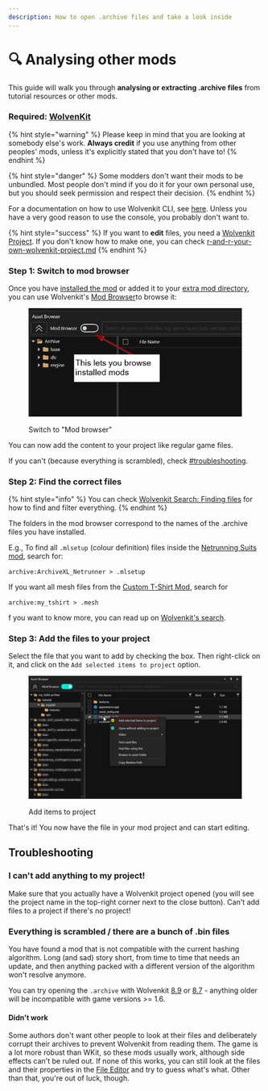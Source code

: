 ```yaml
---
description: How to open .archive files and take a look inside
---
```


# 🔍 Analysing other mods

This guide will walk you through **analysing or extracting .archive files** from tutorial resources or other mods.

### Required: [WolvenKit](https://github.com/WolvenKit/WolvenKit/releases)

{% hint style="warning" %}
Please keep in mind that you are looking at somebody else's work. **Always credit** if you use anything from other peoples' mods, unless it's explicitly stated that you don't have to!
{% endhint %}

{% hint style="danger" %}
Some modders don't want their mods to be unbundled. Most people don't mind if you do it for your own personal use, but you should seek permission and respect their decision.
{% endhint %}

For a documentation on how to use Wolvenkit CLI, see [here](../modding-guides/analysing-other-mods/legacy-analysing-other-mods-with-wolvenkit-console.md). Unless you have a very good reason to use the console, you probably don't want to.

{% hint style="success" %}
If you want to **edit** files, you need a [Wolvenkit Project](https://app.gitbook.com/s/-MP\_ozZVx2gRZUPXkd4r/wolvenkit-app/usage/wolvenkit-projects). If you don't know how to make one, you can check [r-and-r-your-own-wolvenkit-project.md](../modding-guides/items-equipment/recolours-and-refits/r-and-r-your-own-wolvenkit-project.md "mention")
{% endhint %}

### Step 1: Switch to mod browser

Once you have [installed the mod](../../for-mod-users/users-modding-cyberpunk-2077/) or added it to your [extra mod directory](https://app.gitbook.com/s/-MP\_ozZVx2gRZUPXkd4r/wolvenkit-app/settings#additional-mod-directory), you can use Wolvenkit's [Mod Browser](https://app.gitbook.com/s/-MP\_ozZVx2gRZUPXkd4r/wolvenkit-app/editor/asset-browser#mod-browser "mention")to browse it:

<figure><img src="../../.gitbook/assets/view_mods_with_wkit.png" alt=""><figcaption><p>Switch to "Mod browser"</p></figcaption></figure>

You can now add the content to your project like regular game files.&#x20;

If you can't (because everything is scrambled), check [#troubleshooting](analysing-other-mods.md#troubleshooting "mention").

### Step 2: Find the correct files

{% hint style="info" %}
You can check [Wolvenkit Search: Finding files](https://app.gitbook.com/s/-MP\_ozZVx2gRZUPXkd4r/wolvenkit-app/usage/wolvenkit-search-finding-files "mention") for how to find and filter everything.
{% endhint %}

The folders in the mod browser correspond to the names of the .archive files you have installed.&#x20;

E.g., To find all `.mlsetup` (colour definition) files inside the [Netrunning Suits mod](../modding-guides/items-equipment/recolours-and-refits/), search for:

```
archive:ArchiveXL_Netrunner > .mlsetup
```

If you want all mesh files from the [Custom T-Shirt Mod](../modding-guides/items-equipment/adding-new-items/), search for

```
archive:my_tshirt > .mesh
```

f you want to know more, you can read up on [Wolvenkit's search](https://app.gitbook.com/s/-MP\_ozZVx2gRZUPXkd4r/wolvenkit-app/usage/wolvenkit-search-finding-files).

### Step 3: Add the files to your project

Select the file that you want to add by checking the box. Then right-click on it, and click on the `Add selected items to project` option.

<figure><img src="../../.gitbook/assets/browsing_mods_add_to_project.png" alt=""><figcaption><p>Add items to project</p></figcaption></figure>

That's it! You now have the file in your mod project and can start editing.

## Troubleshooting

### I can't add anything to my project!

Make sure that you actually have a Wolvenkit project opened (you will see the project name in the top-right corner next to the close button). Can't add files to a project if there's no project!

### Everything is scrambled / there are a bunch of .bin files

You have found a mod that is not compatible with the current hashing algorithm. Long (and sad) story short, from time to time that needs an update, and then anything packed with a different version of the algorithm won't resolve anymore.

You can try opening the `.archive` with Wolvenkit [8.9](https://github.com/WolvenKit/WolvenKit/releases/tag/8.9.0) or [8.7](https://github.com/WolvenKit/WolvenKit/releases/tag/8.7.0) - anything older will be incompatible with game versions >= 1.6.&#x20;

#### Didn't work

Some authors don't want other people to look at their files and deliberately corrupt their archives to prevent Wolvenkit from reading them. The game is a lot more robust than WKit, so these mods usually work, although side effects can't be ruled out. If none of this works, you can still look at the files and their properties in the [File Editor](https://app.gitbook.com/s/-MP\_ozZVx2gRZUPXkd4r/wolvenkit-app/editor/file-editor "mention") and try to guess what's what. Other than that, you're out of luck, though.
